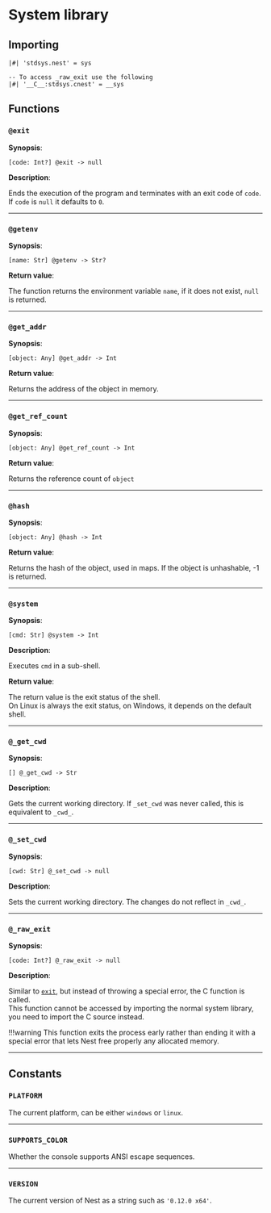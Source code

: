# System library

## Importing

```nest
|#| 'stdsys.nest' = sys

-- To access _raw_exit use the following
|#| '__C__:stdsys.cnest' = __sys
```

## Functions

### `@exit`

**Synopsis**:

`[code: Int?] @exit -> null`

**Description**:

Ends the execution of the program and terminates with an exit code of `code`.  
If `code` is `null` it defaults to `0`.

---

### `@getenv`

**Synopsis**:

`[name: Str] @getenv -> Str?`

**Return value**:

The function returns the environment variable `name`, if it does not exist,
`null` is returned.

---

### `@get_addr`

**Synopsis**:

`[object: Any] @get_addr -> Int`

**Return value**:

Returns the address of the object in memory.

---

### `@get_ref_count`

**Synopsis**:

`[object: Any] @get_ref_count -> Int`

**Return value**:

Returns the reference count of `object`

---

### `@hash`

**Synopsis**:

`[object: Any] @hash -> Int`

**Return value**:

Returns the hash of the object, used in maps. If the object is unhashable, -1 is
returned.

---

### `@system`

**Synopsis**:

`[cmd: Str] @system -> Int`

**Description**:

Executes `cmd` in a sub-shell.

**Return value**:

The return value is the exit status of the shell.  
On Linux is always the exit status, on Windows, it depends on the default shell.

---

### `@_get_cwd`

**Synopsis**:

`[] @_get_cwd -> Str`

**Description**:

Gets the current working directory. If `_set_cwd` was never called, this is
equivalent to `_cwd_`.

---

### `@_set_cwd`

**Synopsis**:

`[cwd: Str] @_set_cwd -> null`

**Description**:

Sets the current working directory. The changes do not reflect in `_cwd_`.

---

### `@_raw_exit`

**Synopsis**:

`[code: Int?] @_raw_exit -> null`

**Description**:

Similar to [`exit`](#exit), but instead of throwing a special error, the C
function is called.  
This function cannot be accessed by importing the normal system library, you
need to import the C source instead.

!!!warning
    This function exits the process early rather than ending it with a special
    error that lets Nest free properly any allocated memory.

---

## Constants

### `PLATFORM`

The current platform, can be either `windows` or `linux`.

---

### `SUPPORTS_COLOR`

Whether the console supports ANSI escape sequences.

---

### `VERSION`

The current version of Nest as a string such as `'0.12.0 x64'`.
